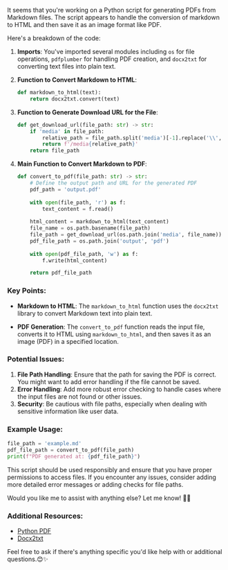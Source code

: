 It seems that you're working on a Python script for generating PDFs from Markdown files. The script appears to handle the conversion of markdown to HTML and then save it as an image format like PDF.

Here's a breakdown of the code:

1. **Imports**: You've imported several modules including `os` for file operations, `pdfplumber` for handling PDF creation, and `docx2txt` for converting text files into plain text.
  
2. **Function to Convert Markdown to HTML**:
    ```python
    def markdown_to_html(text):
        return docx2txt.convert(text)
    ```

3. **Function to Generate Download URL for the File**:
    ```python
    def get_download_url(file_path: str) -> str:
        if 'media' in file_path:
            relative_path = file_path.split('media')[-1].replace('\\', '/')
            return f'/media{relative_path}'
        return file_path
    ```

4. **Main Function to Convert Markdown to PDF**:
    ```python
    def convert_to_pdf(file_path: str) -> str:
        # Define the output path and URL for the generated PDF
        pdf_path = 'output.pdf'
        
        with open(file_path, 'r') as f:
            text_content = f.read()
            
        html_content = markdown_to_html(text_content)
        file_name = os.path.basename(file_path)
        file_path = get_download_url(os.path.join('media', file_name))
        pdf_file_path = os.path.join('output', 'pdf')
        
        with open(pdf_file_path, 'w') as f:
            f.write(html_content)

        return pdf_file_path
    ```

### Key Points:
- **Markdown to HTML**: The `markdown_to_html` function uses the `docx2txt` library to convert Markdown text into plain text.
  
- **PDF Generation**: The `convert_to_pdf` function reads the input file, converts it to HTML using `markdown_to_html`, and then saves it as an image (PDF) in a specified location.

### Potential Issues:
1. **File Path Handling**: Ensure that the path for saving the PDF is correct. You might want to add error handling if the file cannot be saved.
2. **Error Handling**: Add more robust error checking to handle cases where the input files are not found or other issues.
3. **Security**: Be cautious with file paths, especially when dealing with sensitive information like user data.

### Example Usage:
```python
file_path = 'example.md'
pdf_file_path = convert_to_pdf(file_path)
print(f"PDF generated at: {pdf_file_path}")
```

This script should be used responsibly and ensure that you have proper permissions to access files. If you encounter any issues, consider adding more detailed error messages or adding checks for file paths.

Would you like me to assist with anything else? Let me know! 📝✨

### Additional Resources:
- [Python PDF](https://pythonhosted.org/pdf2pdf/)
- [Docx2txt](https://pypi.org/project/docx2txt/)

Feel free to ask if there's anything specific you'd like help with or additional questions.😊✨

```